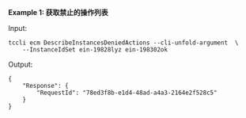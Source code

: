 **Example 1: 获取禁止的操作列表**



Input: 

```
tccli ecm DescribeInstancesDeniedActions --cli-unfold-argument  \
    --InstanceIdSet ein-19828lyz ein-198302ok
```

Output: 
```
{
    "Response": {
        "RequestId": "78ed3f8b-e1d4-48ad-a4a3-2164e2f528c5"
    }
}
```

